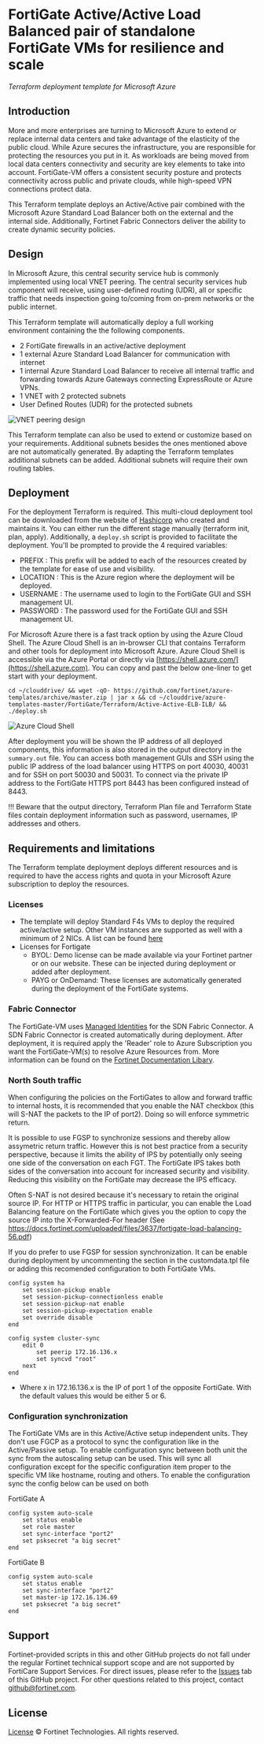 # FortiGate Active/Active Load Balanced pair of standalone FortiGate VMs for resilience and scale
*Terraform deployment template for Microsoft Azure*

## Introduction

More and more enterprises are turning to Microsoft Azure to extend or replace internal data centers and take advantage of the elasticity of the public cloud. While Azure secures the infrastructure, you are responsible for protecting the resources you put in it. As workloads are being moved from local data centers connectivity and security are key elements to take into account. FortiGate-VM offers a consistent security posture and protects connectivity across public and private clouds, while high-speed VPN connections protect data.

This Terraform template deploys an Active/Active pair combined with the Microsoft Azure Standard Load Balancer both on the external and the internal side. Additionally, Fortinet Fabric Connectors deliver the ability to create dynamic security policies.

## Design

In Microsoft Azure, this central security service hub is commonly implemented using local VNET peering. The central security services hub component will receive, using user-defined routing (UDR), all or specific traffic that needs inspection going to/coming from on-prem networks or the public internet.

This Terraform template will automatically deploy a full working environment containing the the following components.

  - 2 FortiGate firewalls in an active/active deployment
  - 1 external Azure Standard Load Balancer for communication with internet
  - 1 internal Azure Standard Load Balancer to receive all internal traffic and forwarding towards Azure Gateways connecting ExpressRoute or Azure VPNs.
  - 1 VNET with 2 protected subnets
  - User Defined Routes (UDR) for the protected subnets

![VNET peering design](images/fgt-aa.png)

This Terraform template can also be used to extend or customize based on your requirements. Additional subnets besides the ones mentioned above are not automatically generated. By adapting the Terraform templates additional subnets can be added. Additional subnets will require their own routing tables.

## Deployment

For the deployment Terraform is required. This multi-cloud deployment tool can be downloaded from the website of [Hashicorp](https://www.terraform.io/) who created and maintains it. You can either run the different stage manually (terraform init, plan, apply). Additionally, a `deploy.sh` script is provided to facilitate the deployment. You'll be prompted to provide the 4 required variables:

- PREFIX : This prefix will be added to each of the resources created by the template for ease of use and visibility.
- LOCATION : This is the Azure region where the deployment will be deployed.
- USERNAME : The username used to login to the FortiGate GUI and SSH management UI.
- PASSWORD : The password used for the FortiGate GUI and SSH management UI.

For Microsoft Azure there is a fast track option by using the Azure Cloud Shell. The Azure Cloud Shell is an in-browser CLI that contains Terraform and other tools for deployment into Microsoft Azure. Azure Cloud Shell is accessible via the Azure Portal or directly via [https://shell.azure.com/](https://shell.azure.com). You can copy and past the below one-liner to get start with your deployment.

`cd ~/clouddrive/ && wget -qO- https://github.com/fortinet/azure-templates/archive/master.zip | jar x && cd ~/clouddrive/azure-templates-master/FortiGate/Terraform/Active-Active-ELB-ILB/ && ./deploy.sh`

![Azure Cloud Shell](images/azure-cloud-shell.png)

After deployment you will be shown the IP address of all deployed components, this information is also stored in the output directory in the `summary.out` file. You can access both management GUIs and SSH using the public IP address of the load balancer using HTTPS on port 40030, 40031 and for SSH on port 50030 and 50031. To connect via the private IP address to the FortiGate HTTPS port 8443 has been configured instead of 8443.

!!! Beware that the output directory, Terraform Plan file and Terraform State files contain deployment information such as password, usernames, IP addresses and others.

## Requirements and limitations

The Terraform template deployment deploys different resources and is required to have the access rights and quota in your Microsoft Azure subscription to deploy the resources.

### Licenses

- The template will deploy Standard F4s VMs to deploy the required active/active setup. Other VM instances are supported as well with a minimum of 2 NICs. A list can be found [here](https://docs.fortinet.com/document/fortigate/6.2.0/azure-cookbook/562841/instance-type-support)
- Licenses for Fortigate
  - BYOL: Demo license can be made available via your Fortinet partner or on our website. These can be injected during deployment or added after deployment.
  - PAYG or OnDemand: These licenses are automatically generated during the deployment of the FortiGate systems.

### Fabric Connector
The FortiGate-VM uses [Managed Identities](https://docs.microsoft.com/en-us/azure/active-directory/managed-identities-azure-resources/) for the SDN Fabric Connector. A SDN Fabric Connector is created automatically during deployment. After deployment, it is required apply the 'Reader' role to Azure Subscription you want the FortiGate-VM(s) to resolve Azure Resources from. More information can be found on the [Fortinet Documentation Libary](https://docs.fortinet.com/vm/azure/fortigate/6.2/azure-cookbook/6.2.0/236610/creating-a-fabric-connector-using-a-managed-identity).

### North South traffic
When configuring the policies on the FortiGates to allow and forward traffic to internal hosts, it is recommended that you enable the NAT checkbox (this will S-NAT the packets to the IP of port2). Doing so will enforce symmetric return.

It is possible to use FGSP to synchronize sessions and thereby allow assymetric return traffic. However this is not best practice from a security perspective, because it limits the ability of IPS by potentially only seeing one side of the conversation on each FGT. The FortiGate IPS takes both sides of the conversation into account for increased security and visibility. Reducing this visibility on the FortiGate may decrease the IPS efficacy.

Often S-NAT is not desired because it's necessary to retain the original source IP. For HTTP or HTTPS traffic in particular, you can enable the Load Balancing feature on the FortiGate which gives you the option to copy the source IP into the X-Forwarded-For header (See https://docs.fortinet.com/uploaded/files/3637/fortigate-load-balancing-56.pdf)

If you do prefer to use FGSP for session synchronization. It can be enable during deployment by uncommenting the section in the customdata.tpl file or adding this recomended configuration to both FortiGate VMs.

```
config system ha
    set session-pickup enable
    set session-pickup-connectionless enable
    set session-pickup-nat enable
    set session-pickup-expectation enable
    set override disable
end

config system cluster-sync
    edit 0
        set peerip 172.16.136.x
        set syncvd "root"
    next
end
```
* Where x in 172.16.136.x is the IP of port 1 of the opposite FortiGate. With the default values this would be either 5 or 6.

### Configuration synchronization
The FortiGate VMs are in this Active/Active setup independent units. They don't use FGCP as a protocol to sync the configuration like in the Active/Passive setup. To enable configuration sync between both unit the sync from the autoscaling setup can be used. This will sync all configuration except for the specific configuration item proper to the specific VM like hostname, routing and others. To enable the configuration sync the config below can be used on both

FortiGate A
```
config system auto-scale
    set status enable
    set role master
    set sync-interface "port2"
    set psksecret "a big secret"
end
```

FortiGate B
```
config system auto-scale
    set status enable
    set sync-interface "port2"
    set master-ip 172.16.136.69
    set psksecret "a big secret"
end
```

## Support
Fortinet-provided scripts in this and other GitHub projects do not fall under the regular Fortinet technical support scope and are not supported by FortiCare Support Services.
For direct issues, please refer to the [Issues](https://github.com/fortinet/azure-templates/issues) tab of this GitHub project.
For other questions related to this project, contact [github@fortinet.com](mailto:github@fortinet.com).

## License
[License](LICENSE) © Fortinet Technologies. All rights reserved.
